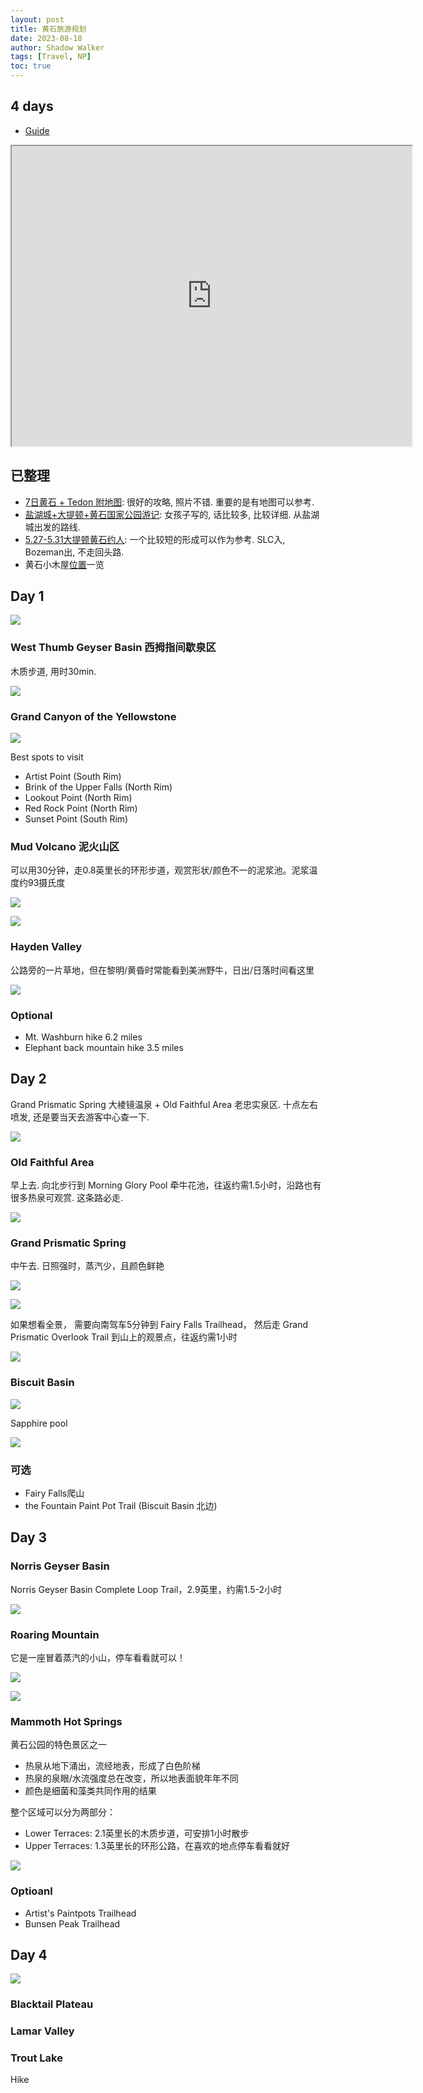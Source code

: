 ```yaml
---
layout: post
title: 黄石旅游规划
date: 2023-08-18
author: Shadow Walker
tags: [Travel, NP]
toc: true
---
```


## 4 days

- [Guide](https://www.earthtrekkers.com/yellowstone-itinerary-1-to-5-days-in-yellowstone/#Four_Day_Yellowstone_Itinerary)

<iframe src="https://www.google.com/maps/d/u/0/embed?mid=1cUNKIz_xBTw35LIzlA98co3e5wSksHc&ehbc=2E312F" width="640" height="480"></iframe>

## 已整理

- [7日黄石 + Tedon 附地图](https://www.uscardforum.com/t/topic/99816): 很好的攻略, 照片不错. 重要的是有地图可以参考.
- [盐湖城+大提顿+黄石国家公园游记](https://www.uscardforum.com/t/topic/169428/1): 女孩子写的, 话比较多, 比较详细. 从盐湖城出发的路线. 
- [5.27-5.31大提顿黄石约人](https://www.uscardforum.com/t/topic/146547): 一个比较短的形成可以作为参考. SLC入, Bozeman出, 不走回头路. 
- 黄石小木屋[位置](https://www.earthtrekkers.com/where-to-stay-in-yellowstone-best-hotels/)一览

## Day 1

![](https://lh3.googleusercontent.com/pw/AIL4fc_RUTIekJa_uJIyq_d7c-Z0LlWt9NDn6asQdXDqQIgwnA4cLFR7QTt2TvLIFZ72pWaLZHTpH1eMkO1NGtT9PZLRdN8Eg9wkCQaSNiZ2HWlrIqlAXaFbKQuVLh7LmztfjZeh7bO4l_TyfRQEB1YToNwjiA=w980-h1504-s-no?authuser=1)

### West Thumb Geyser Basin 西拇指间歇泉区 

木质步道, 用时30min. 

![](https://img.meilvtong.com/dataHouse2/US//month_2_2201/2201301416071f8b18038ca508.jpg)

### Grand Canyon of the Yellowstone

![](https://lh3.googleusercontent.com/pw/AIL4fc-ODDWt7ZpK53viM2L_p14bYfYqnftfClpsLqMd9c7oGELczlHQHdUlo-xk-8IWX2hVVZiPWschEl2PZjcY_Hc9a1tHfPpzjRvCW8hdqT8tmkkDKRxEgXecJOyq-2gs3mlnosZ9N1Nc0K3_FWETUFla5w=w1924-h1404-s-no?authuser=1)

Best spots to visit

- Artist Point (South Rim)
- Brink of the Upper Falls (North Rim)
- Lookout Point (North Rim)
- Red Rock Point (North Rim)
- Sunset Point (South Rim)

### Mud Volcano 泥火山区

可以用30分钟，走0.8英里长的环形步道，观赏形状/颜色不一的泥浆池。泥浆温度约93摄氏度

![](https://img.meilvtong.com/dataHouse2/US//month_2_2201/220130140318e647cf1c0a4af9.jpg)

![](https://img.meilvtong.com/dataHouse2/US//month_2_2101/2101211027ac4bd4e1ecec45db.jpg)

### Hayden Valley

公路旁的一片草地，但在黎明/黄昏时常能看到美洲野牛，日出/日落时间看这里

![](https://img.meilvtong.com/dataHouse2/US//month_2_2201/2201301400db1c0da620dee9e1.jpg)

### Optional

- Mt. Washburn hike 6.2 miles
- Elephant back mountain hike 3.5 miles


## Day 2

Grand Prismatic Spring 大棱镜温泉 + Old Faithful Area 老忠实泉区.  十点左右喷发, 还是要当天去游客中心查一下. 

![](https://lh3.googleusercontent.com/pw/AIL4fc-NUoxISrGSliT1OsZWKAFgD9VgdTc_PlqOKsgVXDrSaTQa4sblznYSFKv1PPCZOm3XJIOglIPxCyXPWiTnsF0IViU2WqI-uiFplIV-_2Y5VurKcrcWiWeqKeC1IEClGmwSevCgAbzNwmokeuAnyGLd6A=w677-h978-s-no?authuser=1)

### Old Faithful Area

早上去. 向北步行到 Morning Glory Pool 牵牛花池，往返约需1.5小时，沿路也有很多热泉可观赏. 这条路必走. 

![](https://img.meilvtong.com/dataHouse2/US//month_2_2302/23022616470634bbe3cd7d5a9b.jpg)


### Grand Prismatic Spring

中午去. 日照强时，蒸汽少，且颜色鲜艳

![](https://img.meilvtong.com/dataHouse2/US//month_2_2201/22013018003d055fc4739605d0.jpg)

![](https://img.meilvtong.com/dataHouse2/US//month_2_2201/2201311713d6d894209955f15d.jpeg)

如果想看全景，
需要向南驾车5分钟到 Fairy Falls Trailhead，
然后走 Grand Prismatic Overlook Trail 到山上的观景点，往返约需1小时

![](https://img.meilvtong.com/dataHouse2/US//month_2_2201/22013117290b60956bb7514d43.jpg)


### Biscuit Basin

![](https://img.meilvtong.com/dataHouse2/US//month_2_2302/230226183063ad3ea68e625853.jpg)

Sapphire pool

![](https://lh3.googleusercontent.com/pw/AIL4fc_sVYFgJbyZMdY7IG3o2V-LpOqEJqruTpUAkpat78Vuhha-4uT4S6IM3PD7J6Rqipa_np743UWQpVVSaS352Tefb8TRc67_sYuN6YxVeAbuV0WpQBF0vmxxPRTDEdiWThWsEUYRY4QkdLNQGBF0kC2uag=w1035-h874-s-no?authuser=1)

### 可选

- Fairy Falls爬山
- the Fountain Paint Pot Trail (Biscuit Basin 北边)

## Day 3

### Norris Geyser Basin

 Norris Geyser Basin Complete Loop Trail，2.9英里，约需1.5-2小时

![](https://img.meilvtong.com/dataHouse2/US//month_2_2201/22013013185941cd2baddcbd47.jpg)

### Roaring Mountain

它是一座冒着蒸汽的小山，停车看看就可以！

![](https://img.meilvtong.com/dataHouse2/US//month_2_2101/2101191401335a9eaf5dd8a28e.jpg)

![](https://img.meilvtong.com/dataHouse2/US//month_2_2302/23022518202345c8baa7b1f6ef.jpg)

### Mammoth Hot Springs

黄石公园的特色景区之一

- 热泉从地下涌出，流经地表，形成了白色阶梯
- 热泉的泉眼/水流强度总在改变，所以地表面貌年年不同
- 颜色是细菌和藻类共同作用的结果

整个区域可以分为两部分：

- Lower Terraces:  2.1英里长的木质步道，可安排1小时散步
- Upper Terraces:  1.3英里长的环形公路，在喜欢的地点停车看看就好

![](https://img.meilvtong.com/dataHouse2/US//month_2_2302/2302270949eb812c3927d71745.png)

### Optioanl

- Artist's Paintpots Trailhead
- Bunsen Peak Trailhead

## Day 4

![](https://lh3.googleusercontent.com/pw/AIL4fc8aAgYmK1lsReCXF60RkU4AzDUTuI3x1LRogLFOkeZJlEI1luwEMoBha611p5CcTKETTrAh6c3G3naXB8v8Egv_zTiDeHRMP1t3IiMSh3wBjZ3WPcNn6lDtldJ6Ge37CHYsH7TAxp8N-IxM2jUrOjeq9A=w1686-h818-s-no?authuser=1)

### Blacktail Plateau

### Lamar Valley

### Trout Lake

Hike
